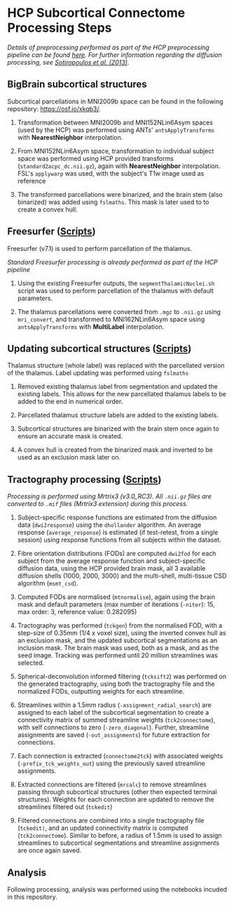 # HCP Subcortical Connectome Processing Steps

_Details of preprocessing performed as part of the HCP preprocessing pipeline can be found [here](https://www.sciencedirect.com/science/article/pii/S1053811913005053). For further information regarding the diffusion processing, see [Sotiropoulos et al. (2013)](https://www.sciencedirect.com/science/article/pii/S105381191300551X)._

## BigBrain subcortical structures 

Subcortical parcellations in MNI2009b space can be found in the following repository: https://osf.io/xkqb3/. 

1. Transformation between MNI2009b and MNI152NLin6Asym spaces (used by the HCP) was performed using ANTs' `antsApplyTransforms` with **NearestNeighbor** interpolation.

1. From MNI152NLin6Asym space, transformation to individual subject space was performed using HCP provided transforms (`standard2acpc_dc.nii.gz`), again with **NearestNeighbor** interpolation. FSL's `applywarp` was used, with the subject's T1w image used as reference

1. The transformed parcellations were binarized, and the brain stem (also binarized) was added using `fslmaths`. This mask is later used to to create a convex hull.

## Freesurfer ([Scripts](https://github.com/kaitj/dbsc/tree/main/dbsc/resources/example_scripts/freesurfer))

Freesurfer (v7.1) is used to perform parcellation of the thalamus. 

_Standard Freesurfer processing is already performed as part of the HCP pipeline_

1. Using the existing Freesurfer outputs, the `segmentThalamicNuclei.sh` script was used to perform parcellation of the thalamus with default parameters. 

1. The thalamus parcellations were converted from `.mgz` to `.nii.gz` using `mri_convert`, and transformed to MNI162NLin6Asym space using `antsApplyTransforms` with **MultiLabel** interpolation.

## Updating subcortical structures ([Scripts](https://github.com/kaitj/dbsc/tree/main/dbsc/resources/example_scripts/zona_bb_subcortex))

Thalamus structure (whole label) was replaced with the parcellated version of the thalamus. Label updating was performed using `fslmaths`

1. Removed existing thalamus label from segmentation and updated the existing labels. This allows for the new parcellated thalamus labels to be added to the end in numerical order.

1. Parcellated thalamus structure labels are added to the existing labels.

1. Subcortical structures are binarized with the brain stem once again to ensure an accurate mask is created.

1. A convex hull is created from the binarized mask and inverted to be used as an exclusion mask later on.

## Tractography processing ([Scripts](https://github.com/kaitj/dbsc/tree/main/dbsc/resources/example_scripts/mrtpipelines))

_Processing is performed using Mrtrix3 (v3.0_RC3). All `.nii.gz` files are converted to `.mif` files (Mrtrix3 extension) during this process._

1. Subject-specific response functions are estimated from the diffusion data (`dwi2response`) using the `dhollander` algorithm. An average response (`average_response`) is estimated (if test-retest, from a single session) using response functions from all subjects within the dataset.

1. Fibre orientation distributions (FODs) are computed `dwi2fod` for each subject from the average response function and subject-specific diffusion data, using the HCP provided brain mask, all 3 available diffusion shells (1000, 2000, 3000) and the multi-shell, multi-tissue CSD algorithm (`msmt_csd`).

1. Computed FODs are normalised (`mtnormalise`), again using the brain mask and default parameters (max number of iterations (`-niter`): 15, max order: 3, reference value: 0.282095)

1. Tractography was performed (`tckgen`) from the normalised FOD, with a step-size of 0.35mm (1/4 x voxel size), using the inverted convex hull as an exclusion mask, and the updated subcortical segmentations as an inclusion mask. The brain mask was used, both as a mask, and as the seed image. Tracking was performed until 20 million streamlines was selected.

1. Spherical-deconvolution informed filtering (`tcksift2`) was performed on the generated tractography, using both the tractography file and the normalized FODs, outputting weights for each streamline.

1. Streamlines within a 1.5mm radius (`-assignment_radial_search`) are assigned to each label of the subcortical segmentation to create a connectivity matrix of summed streamline weights (`tck2connectome`), with self connections to zero (`-zero_diagonal`). Further, streamline assignments are saved (`-out_assignments`) for future extraction for connections.

1. Each connection is extracted (`connectome2tck`) with associated weights (`-prefix_tck_weights_out`) using the previously saved streamline assignments. 

1. Extracted connections are filtered (`mrcalc`) to remove streamlines passing through subcortical structures (other then expected terminal structures). Weights for each connection are updated to remove the streamlines filtered out (`tckedit`)

1. Filtered connections are combined into a single tractography file (`tckedit)`, and an updated connectivity matrix is computed (`tck2connectome`). Similar to before, a radius of 1.5mm is used to assign streamlines to subcortical segmentations and streamline assignments are once again saved.

## Analysis

Following processing, analysis was performed using the notebooks incuded in this repository.
